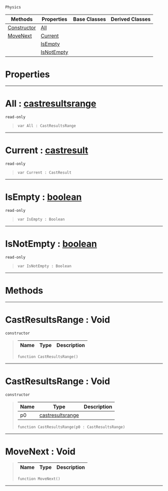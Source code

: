  `Physics`

|Methods|Properties|Base Classes|Derived Classes|
|---|---|---|---|
|[ Constructor](https://github.com/ZilchEngine/ZilchDocs/blob/master/code_reference/class_reference/castresultsrange.md#castresultsrange-void)|[ All](https://github.com/ZilchEngine/ZilchDocs/blob/master/code_reference/class_reference/castresultsrange.md#all-zilch-engine-document)| | |
|[ MoveNext](https://github.com/ZilchEngine/ZilchDocs/blob/master/code_reference/class_reference/castresultsrange.md#movenext-void)|[ Current](https://github.com/ZilchEngine/ZilchDocs/blob/master/code_reference/class_reference/castresultsrange.md#current-zilch-engine-docu)| | |
| |[ IsEmpty](https://github.com/ZilchEngine/ZilchDocs/blob/master/code_reference/class_reference/castresultsrange.md#isempty-zilch-engine-docu)| | |
| |[ IsNotEmpty](https://github.com/ZilchEngine/ZilchDocs/blob/master/code_reference/class_reference/castresultsrange.md#isnotempty-zilch-engine-d)| | |


 #  Properties


---  
 #  All : [castresultsrange](https://github.com/ZilchEngine/ZilchDocs/blob/master/code_reference/class_reference/castresultsrange.md)

 `read-only`

> 
> ``` lang=cpp, name=Nada
> var All : CastResultsRange


---  
 #  Current : [castresult](https://github.com/ZilchEngine/ZilchDocs/blob/master/code_reference/class_reference/castresult.md)

 `read-only`

> 
> ``` lang=cpp, name=Nada
> var Current : CastResult


---  
 #  IsEmpty : [boolean](https://github.com/ZilchEngine/ZilchDocs/blob/master/code_reference/nada_base_types/boolean.md)

 `read-only`

> 
> ``` lang=cpp, name=Nada
> var IsEmpty : Boolean


---  
 #  IsNotEmpty : [boolean](https://github.com/ZilchEngine/ZilchDocs/blob/master/code_reference/nada_base_types/boolean.md)

 `read-only`

> 
> ``` lang=cpp, name=Nada
> var IsNotEmpty : Boolean


---  
 #  Methods


---  
 #  CastResultsRange : Void

 `constructor`

> 
> |Name|Type|Description|
> |---|---|---|
> ``` lang=cpp, name=Nada
> function CastResultsRange()
> ``` 


---  
 #  CastResultsRange : Void

 `constructor`

> 
> |Name|Type|Description|
> |---|---|---|
> |p0|[castresultsrange](https://github.com/ZilchEngine/ZilchDocs/blob/master/code_reference/class_reference/castresultsrange.md)| |
> ``` lang=cpp, name=Nada
> function CastResultsRange(p0 : CastResultsRange)
> ``` 


---  
 #  MoveNext : Void

> 
> |Name|Type|Description|
> |---|---|---|
> ``` lang=cpp, name=Nada
> function MoveNext()
> ``` 


---  
 

 